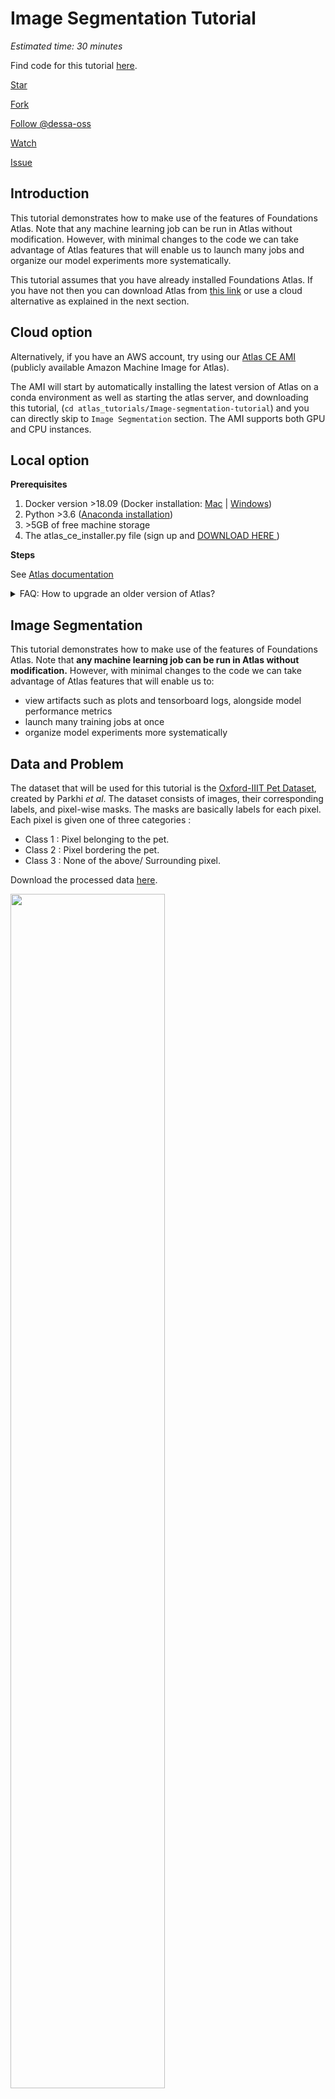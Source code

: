 #  Image Segmentation Tutorial

*Estimated time: 30 minutes*

Find code for this tutorial [here](https://github.com/dessa-oss/Image-segmentation-tutorial).

<!-- Place this tag in your head or just before your close body tag. -->
<script async defer src="https://buttons.github.io/buttons.js"></script>

<div>
<!-- Place this tag where you want the button to render. -->
<a class="github-button" href="https://github.com/dessa-oss/Image-segmentation-tutorial" data-color-scheme="no-preference: light; light: light; dark: dark;" data-icon="octicon-star" data-size="large" data-show-count="true" aria-label="Star dessa-oss/atlas on GitHub">Star</a>

<!-- Place this tag where you want the button to render. -->
<a class="github-button" href="https://github.com/dessa-oss/Image-segmentation-tutorial/fork" data-color-scheme="no-preference: light; light: light; dark: dark;" data-icon="octicon-repo-forked" data-size="large" data-show-count="true" aria-label="Fork dessa-oss/atlas on GitHub">Fork</a>

<!-- Place this tag where you want the button to render. -->
<a class="github-button" href="https://github.com/dessa-oss" data-color-scheme="no-preference: light; light: light; dark: dark;" data-size="large" data-show-count="true" aria-label="Follow @dessa-oss on GitHub">Follow @dessa-oss</a>

<!-- Place this tag where you want the button to render. -->
<a class="github-button" href="https://github.com/dessa-oss/Image-segmentation-tutorial/subscription" data-color-scheme="no-preference: light; light: light; dark: dark;" data-icon="octicon-eye" data-size="large" data-show-count="true" aria-label="Watch dessa-oss/atlas on GitHub">Watch</a>

<!-- Place this tag where you want the button to render. -->
<a class="github-button" href="https://github.com/dessa-oss/Image-segmentation-tutorial/issues" data-color-scheme="no-preference: light; light: light; dark: dark;" data-icon="octicon-issue-opened" data-size="large" data-show-count="true" aria-label="Issue dessa-oss/atlas on GitHub">Issue</a>
</div>

## Introduction

This tutorial demonstrates how to make use of the features of Foundations Atlas. Note that any machine learning
job can be run in Atlas without modification. However, with minimal changes to the code we can take advantage of 
Atlas features that will enable us to launch many jobs and organize our model experiments more systematically.

This tutorial assumes that you have already installed Foundations Atlas. If you have not then you can download 
Atlas from [this link](https://www.atlas.dessa.com/) or use a cloud alternative as explained in the next section.

## Cloud option
Alternatively, if you have an AWS account, try using our <a target="_blank" href="https://docs.atlas.dessa.com">Atlas CE AMI</a> (publicly available Amazon Machine Image for Atlas).

The AMI will start by automatically installing the latest version of Atlas on a conda environment as well as starting the atlas server, and downloading this tutorial, (`cd atlas_tutorials/Image-segmentation-tutorial`) and you can directly skip to `Image Segmentation` section. The AMI supports both GPU and CPU instances.

## Local option
**Prerequisites**

1. Docker version >18.09 (Docker installation: <a target="_blank" href="https://docs.docker.com/docker-for-mac/install/"> Mac</a>
 | <a target="_blank" href="https://docs.docker.com/docker-for-windows/install/"> Windows</a>)
2. Python >3.6 (<a target="_blank" href="https://www.anaconda.com/distribution/">Anaconda installation</a>)
3. \>5GB of free machine storage
4. The atlas_ce_installer.py file (sign up and <a target="_blank" href="https://www.atlas.dessa.com/"> DOWNLOAD HERE </a>)


**Steps**

See <a target="_blank" href="https://docs.atlas.dessa.com/">Atlas documentation</a>
  

<details>
  <summary>FAQ: How to upgrade an older version of Atlas?</summary>
<br>

1. Stop atlas server using <code>atlas-server stop</code> <br><br>
2. Remove docker images related to Atlas in your terminal with:
  <br><code>docker images | grep atlas-ce | awk '{print $3}' | xargs docker rmi -f</code><br><br>
3. Remove the environment where you installed the Atlas or pip uninstall the Atlas:
<br><code>conda env remove -n your_env_name</code><br><br>


</details>

## Image Segmentation

This tutorial demonstrates how to make use of the features of Foundations Atlas. Note that **any machine learning job can be run in Atlas without modification.** However, with minimal changes to the code we can take advantage of Atlas features that will enable us to:

* view artifacts such as plots and tensorboard logs, alongside model performance metrics
* launch many training jobs at once
* organize model experiments more systematically


## Data and Problem

The dataset that will be used for this tutorial is the <a target="_blank" href="https://www.robots.ox.ac.uk/~vgg/data/pets/">Oxford-IIIT Pet Dataset</a>, created by Parkhi *et al*. The dataset consists of images, their corresponding labels, and pixel-wise masks. The masks are basically labels for each pixel. Each pixel is given one of three categories :

* Class 1 : Pixel belonging to the pet.
* Class 2 : Pixel bordering the pet.
* Class 3 : None of the above/ Surrounding pixel.

Download the processed data [here](https://dl-shareable.s3.amazonaws.com/train_data.npz).

<img src='https://github.com/dessa-public/Image-segmentation-tutorial/raw/master/images/data.png' width=70%>

## U-Net Model

The model being used here is a modified U-Net. A U-Net consists of an encoder (downsampler) and decoder (upsampler). In-order to learn robust features, and reduce the number of trainable parameters, a pretrained model can be used as the encoder. Thus, the encoder for this task will be a pretrained MobileNetV2 model, whose intermediate outputs will be used, and the decoder will be the upsample block already implemented in TensorFlow Examples in the [Pix2pix](https://github.com/tensorflow/examples/blob/master/tensorflow_examples/models/pix2pix/pix2pix.py) tutorial.
 
The reason to output three channels is because there are three possible labels for each pixel. Think of this as multi-classification where each pixel is being classified into three classes.

As mentioned, the encoder will be a pretrained MobileNetV2 model which is prepared and ready to use in [tf.keras.applications](https://www.tensorflow.org/versions/r2.0/api_docs/python/tf/keras/applications). The encoder consists of specific outputs from intermediate layers in the model. Note that the encoder will not be trained during the training process.

In the following sections, we will describe how to use this repository and train your own image-segmentation ML model in just a few steps.

Clone this repository by running:
```bash
git clone https://github.com/dessa-public/Image-segmentation-tutorial.git
```
and then type `cd Image-segmentation-tutorial` in the terminal to make this your current directory.

Paste the previously downloaded file named `train_data.npz` under the `data` directory of Image-segmentation-tutorial project.

## Start Atlas

Activate the conda environment in which Foundations Atlas is installed (by running `conda activte your_env` inside terminal). Then run `atlas-server start` 
in a new tab terminal. Validate that the GUI has been started by accessing it at <a target="_blank" href="http://localhost:5555/projects">http://localhost:5555/projects</a>.
(If using cloud, GUI should be accessible at <a target="_blank" href="http://localhost:5555/projects">http://<instance_IP>:5555/projects</a> insteal)

## Running a job

Activate the environment in which you have Foundations Atlas installed, then from inside the project directory (Image-segmentation-tutorial) run the following command:
```python
foundations submit scheduler . code/main.py
```
Notice that you didn't need to install any other packages to run your job because Foundations already takes care of it. This is ensured by the fact that you 
have a `requirements.txt` file in your main directory that specifies the python packages needed by your project. Foundations Atlas makes use of that file to 
install your requirements before executing your codebase.

If you take a look at Atlas dashboard, you can see basic information about the ran job such as start time, its status or its job ID.
You can also check the logs of your job by clicking the expand button on the right end of the job row of each job.

Congrats! Your run was scheduled by Foundations Atlas! It is important to notice that the initial codebase was written with no intention of using Atlas in 
mind. Despite using foundations to schedule the job, the codebase is not "aware" of the existence of Atlas.

Let's move on to explore the more advanced features of Atlas such as parameters and metrics tracking, models analysis, hyperparameter search and more.

## Atlas Features
The Atlas features include: 
1. Experiment reproducibility
2. Various jobs status monitoring (i.e. running, killed etc.) from GUI
3. Job metrics and hyperparameters analysis in the GUI
4. Saving and viewing of any artifacts such as images, audio or video from the GUI
5. Automatic job scheduling
6. Live logs for any running jobs and saved logs for finished or failed jobs are accessible from the GUI
7. Hyperparameter search
8. Tensorboard integration to analyze deep learning models
9. Running jobs in docker containers


## How to Enable Full Atlas Features

Inside the `code` directory, you are provided with the following python scripts:

* main.py: a main script which prepares data, trains an U-net model, then evaluates the model on the test set.

To enable Atlas features, we only to need to make a few changes. Let's start by importing foundations to the beginning of `main.py`, where we will make most 
of our changes:

```python
import foundations
```

## Logging Metrics and Parameters

When training machine learning models, it is always good practice to keep a record of the different architectures and parameters that were tried. Some 
example parameters are the number of layers, number of neurones per layer, dataset used or other parameters specific to the experiment.

To do that,
 Atlas enables
any job 
parameters to be logged in the GUI using `foundations.log_params()` which accepts key-value pairs.

Look for the comment:

```python
# TODO Add foundations.log_params(hyper_params)
```

replace this with:
```python
foundations.log_params(hyper_params)

```

Here, `hyper_params` is a dictionary in which keys are parameter names and values are parameter values.

In addition to keeping track of an experiment parameters, it is also good practice to record the outcome of such experiment, typically called metrics. Some 
example metrics can be Accuracy, Precision or other scores useful for the analysis of the problem.

In our case, the last line of `main.py` outputs the training and validation accuracy. After these statements, we will call the function `foundations
.log_metric()`.This function takes two arguments, a key and a value. After the function call has been added,  once a job successfully completes, logged metrics for each job will be visible from the Foundations GUI. Copy the following line and replace the print statement with it.

Look for the comment:

```python
# TODO Add foundations log_metrics here
```
replace this line with the lines below:
```python
foundations.log_metric('train_accuracy', float(train_acc))
foundations.log_metric('val_accuracy', float(val_acc))
```

## Saving Artifacts

We want to monitor the progress of our model while training by looking at the predicted masks for a given training image. With Atlas, we can save any artifact such as images, audio, video or any other files to the GUI with just one line.

It is worth noting that, in order to save artifact to Atlas dashboard, the artifact needs to be saved on disk first. The path of the file on disk is then 
used to log such artifacts to the GUI.

Look for the comment:
```python
# TODO Add foundations artifact i.e. foundations.save_artifact(f"sample_{name}.png", key=f"sample_{name}")
```
and replace it with:
```python
foundations.save_artifact(f"sample_{name}.png", key=f"sample_{name}")
```
Moreover, you can save the trained model checkpoint files as an artifact in GUI.

Look for the comment:
```python
# TODO Add foundations save_artifacts here to save the trained model
```
and replace it with:

```python
foundations.save_artifact('trained_model.h5', key='trained_model')
```
This will allow you to download the trained model corresponding to any experiment directly from GUI.

## TensorBoard Integration 


<a target="_blank" href="https://www.tensorflow.org/tensorboard/r1/summaries">TensorBoard</a> is a super powerful model visualization tool that makes 
the analysis of your training very easy. 

Luckily, Foundations Atlas has full TensorBoard integration. and only requires from the user to point to the folder where the user is saving his tensorboard 
files.

```python
# Add tensorboard dir for foundations here  i.e. foundations.set_tensorboard_logdir('tflogs')
```
Replace this line with
```python
foundations.set_tensorboard_logdir('tflogs')
```
to access TensorBoard directly from the Atlas GUI.


## Run Foundations Atlas

Congrats! Now you enabled full Atlas features in your code.

Now run the same command as you ran previously i.e. `foundations submit scheduler . code/main.py` from the `Image-segmentaion-tutorial` directory. 

This time, the job that we ran, holds a set of parameters used in the experiment, as well as the metrics representing the outcome of the experiment. More 
details about the job can be accessed via the expansion icon to the right of the row. The detail window includes job logs, as well as the artifacts saved 
along the experiment. It is also possible to add `tags` using the detail window to mark specific jobs.

On another level, one can also select a job (row) for the jobs table in the GUI and `send to tensorboard` to benefit from all the features avaiable in TB. It
 is usually a smart idea to do an in depth analysis of models to understand where they fail. Please note that jobs for which tensorboard files where tracked 
 by Atlas are marked with a tensorboard tag.

## Code Reproducibility

Atlas automatically provides you with the code reproducbility:

You can recover your code for any job at any time later in the future. In order to recover the code corresponding to any Foundations Atlas job_id, just execute 
```bash
foundations get job scheduler <job_id>
``` 
which will recover your experiment's bundle from the job store.

## (Optional) Build Docker Image

In previous runs, Foundations Atlas used to install the libraries inside `requirements.txt` everytime before executing the user's codebase. To avoid having 
such overhead at every new job, one might build a custom docker image that Foundations Atlas will use to run the experiments.

```bash
cd custom_docker_image
docker build . --tag image_seg:atlas
```
Since `customer_docker_image` folder already contains a `DockerFile` that would build a docker image that support both Foundations Atlas and the requirements
 of the project, you have created a docker image named `image_seg:atlas` on your local computer that 
conatins the 
python environment required to 
run this 
job.


### Running with the Built Docker Image: Configuration

In Atlas, it is possible to create a configuration job in your working directory that specifies some base information about all jobs you want to run. Such 
information can be the project name (defaults to directory name when non-existent), the level of log to receive, number of GPUs to use per job, or the docker
 image to use for every job.

Below is an example of configuration file that you can use for this project.

First, create a file named `job.config.yaml` inside `code` directory, and copy the text from below into the file. 

We will also make use of the docker image we have already built `image_seg:atlas`. 


```yaml
# Project config #
project_name: 'Image-segmentation-tutorial'
log_level: INFO

# Worker config #
# Additional definition for the worker can be found here: https://docker-py.readthedocs.io/en/stable/containers.html

num_gpus: 0

worker:
  image: image_seg:atlas # name of your customized images
  volumes:
    /local/path/to/folder/containing/data:
      bind: /data/
      mode: rw
```

Note: If you don't want to use the custom docker image, you can just comment out or just delete the whole `image` line inside `worker` section of this config file shown above.

Make sure to give right path of your data folder as shown below:

Under the `volumes` section, you will need to replace `/absolute/path/to/folder/containing/data` with your host absolute path of data folder so that your data 
volume is mounted inside the Foundations Atlas docker container. In order to obtain your absolute data path, you can `cd data` and then type `pwd` in the 
terminal

## Data Directory

Since we will mount our data folder from the host to the container, we need to change the data path appropriately inside our codebase.

```python
train_data = np.load('./data/train_data.npz', allow_pickle=True)
```
Replace the above block where the `train_data.npz` is loaded with the line below:
```python
train_data = np.load('/data/train_data.npz', allow_pickle=True)
```


## Run with full features of Foundations Atlas

Go inside the `code`directory and run the command below in your terminal (make sure you are in the foundations enviornment).
```python
foundations submit scheduler . main.py
```
This time we are running the `main.py` from inside the `code` directory. In this way, Foundations Atlas will only package the `code` folder and the `data` folder will get mounted directly inside Foundations Atlas docker container (as we specified inside the configuration file above). In this way, the data will not be a part of job package making it much faster and memory efficient.

At any point, to clear the queue of submitted jobs:
```python
foundations clear-queue scheduler
```

## How to Improve the Accuracy?
After running your most recent job, you can see that the validation accuracy is not very impressive. 
The predicted artifacts don't look similar to the true masks either. 

### Debugging with Tensorboard
Let's analyze the gradients using Tensorboard to understand what is happening with this sub par model. 
First click on the checkbox for your most recent job and press `Send to Tensorboard` button. 
This should open a new tab with Tensorboard up and running. 
Find the [histograms](http://localhost:5959/#histograms) tab. 

There you will see gradient plots such as below, where the first upsample layer has a range of gradients between 0.4 and -0.4:

Final upsample layer       |   Previous layers | ..  | First upsample layer| 
:-------------------------:|:-------------------------:|:-------------------------:|:-------------------------:|
![](https://github.com/dessa-public/Image-segmentation-tutorial/raw/master/images/grad_4.png)  |  ![](https://github.com/dessa-public/Image-segmentation-tutorial/raw/master/images/grad_3.png) |  ![](https://github.com/dessa-public/Image-segmentation-tutorial/raw/master/images/grad_2.png) | ![](https://github.com/dessa-public/Image-segmentation-tutorial/raw/master/images/grad_0.png) 

As it is apparent from the plots, the gradients for the first upsample layer are small and centered around zero.
To prevent vanishing of gradients in the earlier layers, you can try modifying the code appropriately. 
Feel free to check the hints within the code! Alternatively the correct solution can be found below.

Validation accuracy | Validation loss
:-------------------------:|:-------------------------:
![](https://github.com/dessa-public/Image-segmentation-tutorial/raw/master/images/validation_acc.png) | ![](https://github.com/dessa-public/Image-segmentation-tutorial/raw/master/images/validation_loss.png) 


### Solution
<details><summary>Click to See</summary>
<p>


Modern architectures often benefit from skip connections and appropriate activation functions to avoid the vanishing gradients problem.
Looking at the function `main.py/unet_model` reveals that the skip connections was not implemented, which prevents the gradient from finding an easy way back
 to the input layer (thus the gradient vanish). 
After the line `x = up(x)` add the below lines to fix this:
```
concat = tf.keras.layers.Concatenate()
x = concat([x, skip])
```

Another problem in the model is the usage of the sigmoid in the function `pix2pix.py/upsample` which is prone to saturation if the outputs pre-activation are
 of high absolute values. An easy, yet practical solution would be to replace the sigmoid activation functions with ReLu activations.
```
result.add(tf.keras.layers.Activation('sigmoid'))
```
Modify this line as below:
```
result.add(tf.keras.layers.ReLU())
```
Running another job with these changes results in a significantly higher accuracy, with below gradient plots, 
where the first upsample (`conv2d_transpose_4x4_to_8x8` under `grad_sequential`) layer has a range of gradients between 125 and -125 (300x greater now in magnitude!):

Final upsample layer       |   Previous layers | ..  | First upsample layer| 
:-------------------------:|:-------------------------:|:-------------------------:|:-------------------------:|
![](https://github.com/dessa-public/Image-segmentation-tutorial/raw/master/images/fixed_grad_4.png)  |  ![](https://github.com/dessa-public/Image-segmentation-tutorial/raw/master/images/fixed_grad_3.png) |  ![](https://github.com/dessa-public/Image-segmentation-tutorial/raw/master/images/fixed_grad_2.png) |  ![](https://github.com/dessa-public/Image-segmentation-tutorial/raw/master/images/fixed_grad_0.png) 

Validation accuracy | Validation loss
:-------------------------:|:-------------------------:
![](https://github.com/dessa-public/Image-segmentation-tutorial/raw/master/images/fixed_validation_acc.png) | ![](https://github.com/dessa-public/Image-segmentation-tutorial/raw/master/images/fixed_validation_loss.pngg)

</p>
</details>


## Running a Hyperparameter Search

Atlas makes running multiple experiments and tracking the results of a set of hyperparameters easy. Create a new file called 'hyperparameter_search.py' inside the `code` directory and paste in the following code:

```python
import os
import numpy as np
import foundations

NUM_JOBS = 10

def generate_params():

    hyper_params = {'batch_size': int(np.random.choice([8, 16, 32, 64])),
                    'epochs': int(np.random.choice([10, 20, 30])),
                    'learning_rate': np.random.choice([0.01, 0.001, 0.0001]),
                    'decoder_neurons': [np.random.randint(16, 512), np.random.randint(16, 512),
                                        np.random.randint(16, 512), np.random.randint(16, 512)],
                    }
    return hyper_params


for job_ in range(NUM_JOBS):
    print(f"packaging job {job_}")
    hyper_params = generate_params()
    foundations.submit(scheduler_config='scheduler', job_directory='.', command='main.py', params=hyper_params,
                       stream_job_logs=False)
```

This script samples hyperparameters uniformly from pre-defined ranges, then submits jobs using those hyperparameters. For a script that exerts more control 
over the hyperparameter sampling, check the end of the tutorial. The job execution code is still coming from main.py; i.e. each experiment is submitted to 
and run with the script.

In order to get this to work, a small modification needs to be made to main.py. In the code block where the hyperparameters are defined (indicated by the 
comment 'define hyperparameters'), we'll load the sampled hyperparameters instead of defining a fixed set of hyperparameters explicitly.

```python
# define hyperparameters: Replace hyper_params by foundations.load_parameters()
hyper_params = {'batch_size': 16,
                'epochs': 10,
                'learning_rate': 0.0001,
                'decoder
```
Replace the above block with the following:
```python
hyper_params = foundations.load_parameters()
```

Now, to run the hyperparameter search, from the `code` directory simply run:
```bash
python hyperparameter_search.py
```

By looking at the GUI, one might notice that some jobs are running, some others are maybe finished, while some others are still queued and waiting for 
resources to become available before starting to run.

It is however important to notice some key features that Atlas provides to make the hyperparameters search analysis easier:

- Sort parameters and metrics by value
- Filter out unwanted metrics/parameters to avoid information overflow in the GUI
- Parallel Coordinates Plot: A highly interactive plot that shows the correlation between parameters and metrics, or even the correlation between a set of 
metrics. It is possible to interact with the plot in real time to either select certain parameters/metrics, or to select specific jobs based on a range of 
metric values/parameter values. As such, one can easily detect the optimal parameters that contribute to the best metric values.
- Multi-job tensorboard comparison: It is very important to do an in-depth comparison of multiple different jobs using tensorboard to figure out the 
advantages and limitations of every architecture, as well as build an intuition about the required model type/complexity to solve the problem at hand.

## Congrats!
That's it! You've completed the Foundations Atlas Tutorial. Now, you know the bascis about this tool and you should be able to go to use it in your own project.

Do you have any thoughts or feedback for Foundations Atlas? Join the [Dessa Slack community](https://u12604448.ct.sendgrid.net/wf/click?upn=FWkFK8jQsWHHe3Zs0Gq5lTVfVJ15gKBcKJ8U8683-2FgbxDO0AKr58M46HvgnHq5gu7wxIxP578G4skYZ0QeDgMvlsnXObXuf729kfmWrTshGGl6TUN1-2FFyXqmyrD5ZoV-2FZRo0hnw3InKzQzFwqlF1quZt7VDueDH-2FEBH340YEI-2BzPVPIYVXfgn1PnGl8fkLCnbYCd3y-2FE9USkbXAlUUrS32M6lVOa8yh3Zx0NI6a4qqpVFMxksNDun1d3ARH2OSPbpz1vHZKPFnXOfLxXECu8PNhWW7f7-2FVoNinol6t-2BZkEIwfKAjbZI9cZRHYLkxGcq1fsHpXGYBb2nNHtUGC77Lo19RTjhUG7juCEF34X3kF4WvYGqy5xbhbLBL1VsCLH-2BckvPQvF-2Bungthb9Y9DVEIIY4DrphpWV2nxMH57ReudsB-2FoUEtHc18-2BSR84JprF1rfenfH4JeL2dr9DuunbkWvOph-2FkBza8U6YjdxtyfjjfJcoBacw-2B-2BmL6u6HWVn6M95UMOlfqzhF9cb-2FtspPAta5-2FN-2FXlygoZptG74-2B1qYgqeJKdfs8NNbZ21inPrj7an6r1nYNW4YC2xhFyLU2xQsBqtA-3D-3D_HUWHbgbBidglsEUmLbxZPG73zbI-2FXxUPQjCzMJWkdroEX4ThZ-2Ba-2FJdu8bhCG1wcvpbbfZo-2BiSSdhtu4tG6XMtkBL8Zae-2BGEwDN3szVNiE30Om1ynfKmNpOylsSRYgejDusVxPEBpP9-2FS7hlC9E8wo2TuFuHrlbl22LkB75K0wEtiJO0c2mViU1HaEmPEzBLCHXf0Y9-2BfRiS6YpAx89cMJwZ-2FMdDGn6VZ5J9E7sIA7uLAld9W8Xdng7daA-2B1UUesrCZrB378tYyV8RbFvAnAvAn08hSekPk-2B-2BE6Anb5HnHs8XDTwPMX7sPvViiOeXxCyHWzYDvS-2FTwddaZaPC2CL8lnQwdSWGGaDm1qQRQMv8W5CeeQbMj4Y4afLIpw6ujHEv9wrMcqEQ8WLNT0YmT8mXDJ-2FdsCQq8geKsHq4T8tWttr00sD8cyI7bWpNHnj05w2jgR0MVnuB3iWDUw-2F8P3yPB2-2BxfA34jXuxFn-2B30bf-2FOnkNcu-2B-2B0UeWmzxmjZyvxCXpjPvurewqGr-2Fpcx78JUfAHaFKyRorhoDV8yvd85XK-2BJ6vyGuwZ1wrEDBJTsE-2BGedJ)!


## References
1. https://www.tensorflow.org/tutorials/images/segmentation
1. [https://docs.atlas.dessa.com/](https://docs.atlas.dessa.com/)